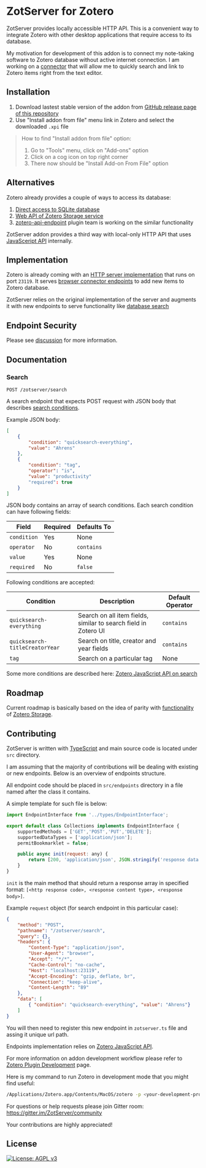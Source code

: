 # ZotServer for Zotero

ZotServer provides locally accessible HTTP API.
This is a convenient way to integrate Zotero with other desktop applications that require access to its database.

My motivation for development of this addon is to connect my note-taking software to Zotero database without active internet connection.
I am working on a [connector](https://github.com/MunGell/obsidian-zotero) that will allow me to quickly search and link to Zotero items right from the text editor.

## Installation

1. Download lastest stable version of the addon from [GitHub release page of this repository](https://github.com/MunGell/ZotServer/releases/)
2. Use "Install addon from file" menu link in Zotero and select the downloaded `.xpi` file

> How to find "Install addon from file" option:
> 1. Go to "Tools" menu, click on "Add-ons" option
> 2. Click on a cog icon on top right corner
> 3. There now should be "Install Add-on From File" option

## Alternatives

Zotero already provides a couple of ways to access its database:

1. [Direct access to SQLite database](https://www.zotero.org/support/dev/client_coding/direct_sqlite_database_access)
2. [Web API of Zotero Storage service](https://www.zotero.org/support/dev/web_api/v3/start)
3. [zotero-api-endpoint](https://github.com/Dominic-DallOsto/zotero-api-endpoint) plugin team is working on the similar functionality

ZotServer addon provides a third way with local-only HTTP API that uses [JavaSceript API](https://www.zotero.org/support/dev/client_coding/javascript_api) internally.

## Implementation

Zotero is already coming with an [HTTP server implementation](https://github.com/zotero/zotero/blob/master/chrome/content/zotero/xpcom/server.js) that runs on port `23119`.
It serves [browser connector endpoints](https://github.com/zotero/zotero/blob/master/chrome/content/zotero/xpcom/connector/server_connector.js) to add new items to Zotero database.

ZotServer relies on the original implementation of the server and augments it with new endpoints to serve functionality like [database search](https://github.com/MunGell/ZotServer/blob/main/src/endpoints/Search.ts)

## Endpoint Security

Please see [discussion](https://github.com/MunGell/ZotServer/issues/1) for more information.

## Documentation

### Search

`POST /zotserver/search`

A search endpoint that expects POST request with JSON body that describes [search conditions](https://www.zotero.org/support/dev/client_coding/javascript_api#zotero_search_basics).

Example JSON body:

```json
[
    {
        "condition": "quicksearch-everything",
        "value": "Ahrens"
    },
    {
        "condition": "tag",
        "operator": "is",
        "value": "productivity"
        "required": true
    }
]
```

JSON body contains an array of search conditions.
Each search condition can have following fields:

|Field      |Required|Defaults To|
|-----------|--------|-----------|
|`condition`| Yes    | None      |
|`operator` | No     |`contains` |
|`value`    | Yes    | None      |
|`required` | No     |`false`    |

Following conditions are accepted:

| Condition                      | Description                                                          | Default Operator   |
|--------------------------------|----------------------------------------------------------------------|--------------------|
| `quicksearch-everything`       | Search on all item fields, similar to search field in Zotero UI      | `contains`         |
| `quicksearch-titleCreatorYear` | Search on title, creator and year fields                             | `contains`         |
| `tag`                          | Search on a particular tag                                           | None               |

Some more conditions are described here: [Zotero JavaScript API on search](https://www.zotero.org/support/dev/client_coding/javascript_api#zotero_search_basics)

## Roadmap

Current roadmap is basically based on the idea of parity with [functionality](https://www.zotero.org/support/dev/web_api/v3/basics) of [Zotero Storage](https://www.zotero.org/storage).

## Contributing

ZotServer is written with [TypeScript](https://www.typescriptlang.org) and main source code is located under `src` directory.

I am assuming that the majority of contributions will be dealing with existing or new endpoints. Below is an overview of endpoints structure.

All endpoint code should be placed in `src/endpoints` directory in a file named after the class it contains.

A simple template for such file is below:

```js
import EndpointInterface from '../types/EndpointInterface';

export default class Collections implements EndpointInterface {
    supportedMethods = ['GET','POST','PUT','DELETE'];
    supportedDataTypes = ['application/json'];
    permitBookmarklet = false;

    public async init(request: any) {
        return [200, 'application/json', JSON.stringify('response data')];
    }
}
```

`init` is the main method that should return a response array in specified format: `[<http response code>, <response content type>, <response body>]`.

Example `request` object (for search endpoint in this particular case):

```json
{
    "method": "POST",
    "pathname": "/zotserver/search",
    "query": {},
    "headers": {
        "Content-Type": "application/json",
        "User-Agent": "browser",
        "Accept": "*/*",
        "Cache-Control": "no-cache",
        "Host": "localhost:23119",
        "Accept-Encoding": "gzip, deflate, br",
        "Connection": "keep-alive",
        "Content-Length": "89"
    },
    "data": [
        { "condition": "quicksearch-everything", "value": "Ahrens"}
    ]
}
```

You will then need to register this new endpoint in `zotserver.ts` file and assing it unique url path.

Endpoints implementation relies on [Zotero JavaScript API](https://www.zotero.org/support/dev/client_coding/javascript_api).

For more information on addon development workflow please refer to [Zotero Plugin Development](https://www.zotero.org/support/dev/client_coding/plugin_development) page.

Here is my command to run Zotero in development mode that you might find useful:

```sh
/Applications/Zotero.app/Contents/MacOS/zotero -p <your-development-profile-name> -ZoteroDebugText -jsconsole -purgecache
```

For questions or help requests please join Gitter room: https://gitter.im/ZotServer/community

Your contributions are highly appreciated!

## License

[![License: AGPL v3](https://img.shields.io/badge/License-AGPL%20v3-blue.svg)](https://www.gnu.org/licenses/agpl-3.0)
